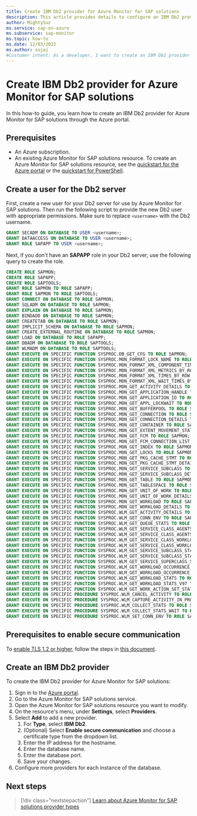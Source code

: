 ```yaml
---
title: Create IBM Db2 provider for Azure Monitor for SAP solutions 
description: This article provides details to configure an IBM Db2 provider for Azure Monitor for SAP solutions.
author: MightySuz
ms.service: sap-on-azure
ms.subservice: sap-monitor
ms.topic: how-to
ms.date: 12/03/2022
ms.author: sujaj
#Customer intent: As a developer, I want to create an IBM Db2 provider so that I can monitor the resource through Azure Monitor for SAP solutions.
---
```


# Create IBM Db2 provider for Azure Monitor for SAP solutions

In this how-to guide, you learn how to create an IBM Db2 provider for Azure Monitor for SAP solutions through the Azure portal.

## Prerequisites

- An Azure subscription.
- An existing Azure Monitor for SAP solutions resource. To create an Azure Monitor for SAP solutions resource, see the [quickstart for the Azure portal](quickstart-portal.md) or the [quickstart for PowerShell](quickstart-powershell.md).

## Create a user for the Db2 server

First, create a new user for your Db2 server for use by Azure Monitor for SAP solutions. Then run the following script to provide the new Db2 user with appropriate permissions. Make sure to replace `<username>` with the Db2 username.

```sql
GRANT SECADM ON DATABASE TO USER <username>;
GRANT DATAACCESS ON DATABASE TO USER <username>;
GRANT ROLE SAPAPP TO USER <username>;
```

Next, if you don't have an **SAPAPP** role in your Db2 server, use the following query to create the role.

```sql
CREATE ROLE SAPMON;
CREATE ROLE SAPAPP;
CREATE ROLE SAPTOOLS;
GRANT ROLE SAPMON TO ROLE SAPAPP;
GRANT ROLE SAPMON TO ROLE SAPTOOLS;
GRANT CONNECT ON DATABASE TO ROLE SAPMON;
GRANT SQLADM ON DATABASE TO ROLE SAPMON;
GRANT EXPLAIN ON DATABASE TO ROLE SAPMON;
GRANT BINDADD ON DATABASE TO ROLE SAPMON;
GRANT CREATETAB ON DATABASE TO ROLE SAPMON;
GRANT IMPLICIT_SCHEMA ON DATABASE TO ROLE SAPMON;
GRANT CREATE_EXTERNAL_ROUTINE ON DATABASE TO ROLE SAPMON;
GRANT LOAD ON DATABASE TO ROLE SAPAPP;
GRANT DBADM ON DATABASE TO ROLE SAPTOOLS;
GRANT WLMADM ON DATABASE TO ROLE SAPTOOLS;
GRANT EXECUTE ON SPECIFIC FUNCTION SYSPROC.DB_GET_CFG TO ROLE SAPMON;
GRANT EXECUTE ON SPECIFIC FUNCTION SYSPROC.MON_FORMAT_LOCK_NAME TO ROLE SAPMON;
GRANT EXECUTE ON SPECIFIC FUNCTION SYSPROC.MON_FORMAT_XML_COMPONENT_TIMES_BY_ROW TO ROLE SAPMON;
GRANT EXECUTE ON SPECIFIC FUNCTION SYSPROC.MON_FORMAT_XML_METRICS_BY_ROW TO ROLE SAPMON;
GRANT EXECUTE ON SPECIFIC FUNCTION SYSPROC.MON_FORMAT_XML_TIMES_BY_ROW TO ROLE SAPMON;
GRANT EXECUTE ON SPECIFIC FUNCTION SYSPROC.MON_FORMAT_XML_WAIT_TIMES_BY_ROW TO ROLE SAPMON;
GRANT EXECUTE ON SPECIFIC FUNCTION SYSPROC.MON_GET_ACTIVITY_DETAILS TO ROLE SAPMON;
GRANT EXECUTE ON SPECIFIC FUNCTION SYSPROC.MON_GET_APPLICATION_HANDLE TO ROLE SAPMON;
GRANT EXECUTE ON SPECIFIC FUNCTION SYSPROC.MON_GET_APPLICATION_ID TO ROLE SAPMON;
GRANT EXECUTE ON SPECIFIC FUNCTION SYSPROC.MON_GET_APPL_LOCKWAIT TO ROLE SAPMON;
GRANT EXECUTE ON SPECIFIC FUNCTION SYSPROC.MON_GET_BUFFERPOOL TO ROLE SAPMON;
GRANT EXECUTE ON SPECIFIC FUNCTION SYSPROC.MON_GET_CONNECTION TO ROLE SAPMON;
GRANT EXECUTE ON SPECIFIC FUNCTION SYSPROC.MON_GET_CONNECTION_DETAILS TO ROLE SAPMON;
GRANT EXECUTE ON SPECIFIC FUNCTION SYSPROC.MON_GET_CONTAINER TO ROLE SAPMON;
GRANT EXECUTE ON SPECIFIC FUNCTION SYSPROC.MON_GET_EXTENT_MOVEMENT_STATUS TO ROLE SAPMON;
GRANT EXECUTE ON SPECIFIC FUNCTION SYSPROC.MON_GET_FCM TO ROLE SAPMON;
GRANT EXECUTE ON SPECIFIC FUNCTION SYSPROC.MON_GET_FCM_CONNECTION_LIST TO ROLE SAPMON;
GRANT EXECUTE ON SPECIFIC FUNCTION SYSPROC.MON_GET_INDEX TO ROLE SAPMON;
GRANT EXECUTE ON SPECIFIC FUNCTION SYSPROC.MON_GET_LOCKS TO ROLE SAPMON;
GRANT EXECUTE ON SPECIFIC FUNCTION SYSPROC.MON_GET_PKG_CACHE_STMT TO ROLE SAPMON;
GRANT EXECUTE ON SPECIFIC FUNCTION SYSPROC.MON_GET_PKG_CACHE_STMT_DETAILS TO ROLE SAPMON;
GRANT EXECUTE ON SPECIFIC FUNCTION SYSPROC.MON_GET_SERVICE_SUBCLASS TO ROLE SAPMON;
GRANT EXECUTE ON SPECIFIC FUNCTION SYSPROC.MON_GET_SERVICE_SUBCLASS_DETAILS TO ROLE SAPMON;
GRANT EXECUTE ON SPECIFIC FUNCTION SYSPROC.MON_GET_TABLE TO ROLE SAPMON;
GRANT EXECUTE ON SPECIFIC FUNCTION SYSPROC.MON_GET_TABLESPACE TO ROLE SAPMON;
GRANT EXECUTE ON SPECIFIC FUNCTION SYSPROC.MON_GET_UNIT_OF_WORK TO ROLE SAPMON;
GRANT EXECUTE ON SPECIFIC FUNCTION SYSPROC.MON_GET_UNIT_OF_WORK_DETAILS TO ROLE SAPMON;
GRANT EXECUTE ON SPECIFIC FUNCTION SYSPROC.MON_GET_WORKLOAD TO ROLE SAPMON;
GRANT EXECUTE ON SPECIFIC FUNCTION SYSPROC.MON_GET_WORKLOAD_DETAILS TO ROLE SAPMON;
GRANT EXECUTE ON SPECIFIC FUNCTION SYSPROC.WLM_GET_ACTIVITY_DETAILS TO ROLE SAPMON;
GRANT EXECUTE ON SPECIFIC FUNCTION SYSPROC.WLM_GET_CONN_ENV TO ROLE SAPMON;
GRANT EXECUTE ON SPECIFIC FUNCTION SYSPROC.WLM_GET_QUEUE_STATS TO ROLE SAPMON;
GRANT EXECUTE ON SPECIFIC FUNCTION SYSPROC.WLM_GET_SERVICE_CLASS_AGENTS TO ROLE SAPMON;
GRANT EXECUTE ON SPECIFIC FUNCTION SYSPROC.WLM_GET_SERVICE_CLASS_AGENTS_V97 TO ROLE SAPMON;
GRANT EXECUTE ON SPECIFIC FUNCTION SYSPROC.WLM_GET_SERVICE_CLASS_WORKLOAD_OCCURRENCES TO ROLE SAPMON;
GRANT EXECUTE ON SPECIFIC FUNCTION SYSPROC.WLM_GET_SERVICE_CLASS_WORKLOAD_OCCURRENCES_V97 TO ROLE SAPMON;
GRANT EXECUTE ON SPECIFIC FUNCTION SYSPROC.WLM_GET_SERVICE_SUBCLASS_STATS TO ROLE SAPMON;
GRANT EXECUTE ON SPECIFIC FUNCTION SYSPROC.WLM_GET_SERVICE_SUBCLASS_STATS_V97 TO ROLE SAPMON;
GRANT EXECUTE ON SPECIFIC FUNCTION SYSPROC.WLM_GET_SERVICE_SUPERCLASS_STATS TO ROLE SAPMON;
GRANT EXECUTE ON SPECIFIC FUNCTION SYSPROC.WLM_GET_WORKLOAD_OCCURRENCE_ACTIVITIES TO ROLE SAPMON;
GRANT EXECUTE ON SPECIFIC FUNCTION SYSPROC.WLM_GET_WORKLOAD_OCCURRENCE_ACTIVITIES_V97 TO ROLE SAPMON;
GRANT EXECUTE ON SPECIFIC FUNCTION SYSPROC.WLM_GET_WORKLOAD_STATS TO ROLE SAPMON;
GRANT EXECUTE ON SPECIFIC FUNCTION SYSPROC.WLM_GET_WORKLOAD_STATS_V97 TO ROLE SAPMON;
GRANT EXECUTE ON SPECIFIC FUNCTION SYSPROC.WLM_GET_WORK_ACTION_SET_STATS TO ROLE SAPMON;
GRANT EXECUTE ON SPECIFIC PROCEDURE SYSPROC.WLM_CANCEL_ACTIVITY TO ROLE SAPMON;
GRANT EXECUTE ON SPECIFIC PROCEDURE SYSPROC.WLM_CAPTURE_ACTIVITY_IN_PROGRESS TO ROLE SAPMON;
GRANT EXECUTE ON SPECIFIC PROCEDURE SYSPROC.WLM_COLLECT_STATS TO ROLE SAPMON;
GRANT EXECUTE ON SPECIFIC PROCEDURE SYSPROC.WLM_COLLECT_STATS_WAIT TO ROLE SAPMON;
GRANT EXECUTE ON SPECIFIC PROCEDURE SYSPROC.WLM_SET_CONN_ENV TO ROLE SAPMON;

```

## Prerequisites to enable secure communication

To [enable TLS 1.2 or higher](enable-tls-azure-monitor-sap-solutions.md), follow the steps in [this document](https://assets.cdn.sap.com/sapcom/docs/2018/12/d2922a3b-307d-0010-87a3-c30de2ffd8ff.pdf).

## Create an IBM Db2 provider

To create the IBM Db2 provider for Azure Monitor for SAP solutions:

1. Sign in to the [Azure portal](https://portal.azure.com).
1. Go to the Azure Monitor for SAP solutions service.
1. Open the Azure Monitor for SAP solutions resource you want to modify.
1. On the resource's menu, under **Settings**, select **Providers**.
1. Select **Add** to add a new provider.
    1. For **Type**, select **IBM Db2**.
    1. (Optional) Select **Enable secure communication** and choose a certificate type from the dropdown list.
    1. Enter the IP address for the hostname.
    1. Enter the database name.
    1. Enter the database port.
    1. Save your changes.
1. Configure more providers for each instance of the database.

## Next steps

> [!div class="nextstepaction"]
> [Learn about Azure Monitor for SAP solutions provider types](providers.md)
